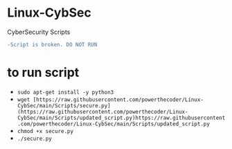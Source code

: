 # Linux-CybSec
CyberSecurity Scripts

```diff
-Script is broken. DO NOT RUN
```

# to run script
* `sudo apt-get install -y python3`
* `wget [https://raw.githubusercontent.com/powerthecoder/Linux-CybSec/main/Scripts/secure.py](https://raw.githubusercontent.com/powerthecoder/Linux-CybSec/main/Scripts/updated_script.py)https://raw.githubusercontent.com/powerthecoder/Linux-CybSec/main/Scripts/updated_script.py`
* `chmod +x secure.py`
* `./secure.py`
